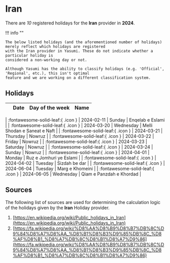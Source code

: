 # Iran

There are _10_ registered holidays for the **Iran** provider in **2024**.

!!! info ""

    The below listed holidays (and the aforementioned number of holidays) merely reflect which holidays are registered
    with the Iran provider in Yasumi. These do not indicate whether a particular holiday is
    considered a non-working day or not.

    Although Yasumi has the ability to classify holidays (e.g. 'Official', 'Regional', etc.), this isn't optimal
    feature and we are working on a different classification system.

## Holidays

|     | Date | Day of the week | Name |
| --- | ---- | --------------- | ---- |

| :fontawesome-solid-leaf:{ .icon } | 2024-02-11 | Sunday | Enqelab e Eslami |
| :fontawesome-solid-leaf:{ .icon } | 2024-03-20 | Wednesday | Melli Shodan e Saneat e Naft |
| :fontawesome-solid-leaf:{ .icon } | 2024-03-21 | Thursday | Nowruz |
| :fontawesome-solid-leaf:{ .icon } | 2024-03-22 | Friday | Nowruz |
| :fontawesome-solid-leaf:{ .icon } | 2024-03-23 | Saturday | Nowruz |
| :fontawesome-solid-leaf:{ .icon } | 2024-03-24 | Sunday | Nowruz |
| :fontawesome-solid-leaf:{ .icon } | 2024-04-01 | Monday | Ruz e Jomhuri ye Eslami |
| :fontawesome-solid-leaf:{ .icon } | 2024-04-02 | Tuesday | Sizdah be dar |
| :fontawesome-solid-leaf:{ .icon } | 2024-06-04 | Tuesday | Marg e Khomeini |
| :fontawesome-solid-leaf:{ .icon } | 2024-06-05 | Wednesday | Qiam e Panzdah e Khordad |

## Sources

The following list of sources are used for determining the calculation logic of
the holidays given by the **Iran** Holiday provider.

1. [https://en.wikipedia.org/wiki/Public_holidays_in_Iran](https://en.wikipedia.org/wiki/Public_holidays_in_Iran)
1. [https://fa.wikipedia.org/wiki/%D8%AA%D8%B9%D8%B7%DB%8C%D9%84%D8%A7%D8%AA_%D8%B1%D8%B3%D9%85%DB%8C_%D8%AF%D8%B1_%D8%A7%DB%8C%D8%B1%D8%A7%D9%86](https://fa.wikipedia.org/wiki/%D8%AA%D8%B9%D8%B7%DB%8C%D9%84%D8%A7%D8%AA_%D8%B1%D8%B3%D9%85%DB%8C_%D8%AF%D8%B1_%D8%A7%DB%8C%D8%B1%D8%A7%D9%86)
